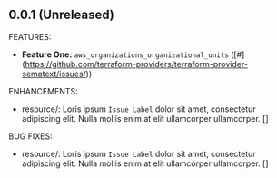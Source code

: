 ## 0.0.1 (Unreleased)

FEATURES:

* **Feature One:** `aws_organizations_organizational_units` ([#<github issue>](https://github.com/terraform-providers/terraform-provider-sematext/issues/<github issue>))


ENHANCEMENTS:

* resource/<stack>: Loris ipsum `Issue Label` dolor sit amet, consectetur adipiscing elit. Nulla mollis enim at elit ullamcorper ullamcorper. [<Github PR>]

BUG FIXES:

* resource/<stack>: Loris ipsum `Issue Label` dolor sit amet, consectetur adipiscing elit. Nulla mollis enim at elit ullamcorper ullamcorper. [<Github PR>]


